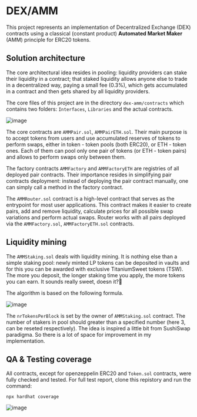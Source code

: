 # DEX/AMM

This project represents an implementation of Decentralized Exchange (DEX) contracts using a classical (constant product) **Automated Market Maker** (AMM) principle for ERC20 tokens.

## Solution architecture

The core architectural idea resides in pooling: liquidity providers can stake their liquidity in a contract; that staked liquidity allows anyone else to trade in a decentralized way, paying a small fee (0.3%), which gets accumulated in a contract and then gets shared by all liquidity providers.

The core files of this project are in the directory `dex-amm/contracts` which contains two folders: `Interfaces`, `Libraries` and the actual contracts.

![image](https://user-images.githubusercontent.com/92053176/186387585-8866ea47-7539-45bc-b3e4-7597df2e1367.png)

The core contracts are `AMMPair.sol`, `AMMPairETH.sol`. Their main purpose is to accept tokens from users and use accumulated reserves of tokens to perform swaps, either in token - token pools (both ERC20), or ETH - token ones. Each of them can pool only one pair of tokens (or ETH - token pairs) and allows to perform swaps only between them. 

The factory contracts `AMMFactory` and `AMMFactoryETH` are registries of all deployed pair contracts. Their importance resides in simplifying pair contracts deployment: instead of deploying the pair contract manually, one can simply call a method in the factory contract.

The `AMMRouter.sol` contract is a high-level contract that serves as the entrypoint for most user applications. This contract makes it easier to create pairs, add and remove liquidity, calculate prices for all possible swap variations and perform actual swaps. Router works with all pairs deployed via the `AMMFactory.sol`, `AMMFactoryETH.sol` contracts.

## Liquidity mining

The `AMMStaking.sol` deals with liquidity mining. It is nothing else than a simple staking pool: newly minted LP tokens can be deposited in vaults and for this you can be awarded with exclusive TitaniumSweet tokens (TSW). The more you deposit, the longer staking time you apply, the more tokens you can earn. It sounds really sweet, doesn it?:money_mouth_face:

The algorithm is based on the following formula.

![image](https://user-images.githubusercontent.com/92053176/186395419-e5c16535-7d00-479d-aecf-66bd763b10c9.png)


The `nrTokensPerBlock` is set by the owner of `AMMStaking.sol` contract. The number of stakers in pool should greater than a specified number (here 3, can be reseted respectively). The idea is inspired a little bit from SushiSwap paradigma. So there is a lot of space for improvement in my implementation.

## QA & Testing coverage
All contracts, except for openzeppelin ERC20 and `Token.sol` contracts, were fully checked and tested. For full test report, clone this repistory and run the command:

```shell
npx hardhat coverage
```
![image](https://user-images.githubusercontent.com/92053176/186395676-a646aade-a018-4dee-b540-d86b82601803.png)




